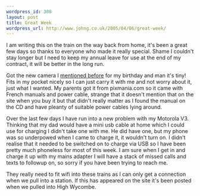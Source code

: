 ```yaml
--- 
wordpress_id: 308
layout: post
title: Great Week
wordpress_url: http://www.johng.co.uk/2005/04/06/great-week/
---
```

I am writing this on the train on the way back from home, it's been a great few days so thanks to everyone who made it really special. Shame I couldn't stay longer but I need to keep my annual leave for use at the end of my contract, it will be better in the long run.

Got the new camera I <a href="http://www.johng.co.uk/2005/03/05/really-liking-wordpress/">mentioned before</a> for my birthday and man it's tiny! Fits in my pocket nicely so I can just carry it with me and not worry about it, just what I wanted. My parents got it from pixmania.com so it came with French manuals and power cable, strange that it doesn't mention that on the site when you buy it but that didn't really matter as I found the manual on the CD and have pleanty of suitable power cables lying around.

Over the last few days I have run into a new problem with my Motorola V3. Thinking that my dad would have a mini usb cable at home which I could use for charging I didn't take one with me. He did have one, but my phone was so underpowed when I came to charge it, it wouldn't turn on. I didn't realise that it needed to be switched on to charge via USB so I have been pretty much phoneless for most of this week. I am sure when I get in and charge it up with my mains adapter I will have a stack of missed calls and texts to followup on, so sorry if you have been trying to reach me.

They really need to fit wifi into these trains as I can only get a connection when we pull into a station. If this has appeared on the site it's been posted when we pulled into High Wycombe.
